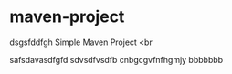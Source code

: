 # maven-project
dsgsfddfgh
Simple Maven Project
<br

safsdavasdfgfd
sdvsdfvsdfb
cnbgcgvfnfhgmjy
bbbbbbb

